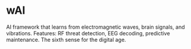 # wAI
AI framework that learns from electromagnetic waves, brain signals, and vibrations. Features: RF threat detection, EEG decoding, predictive maintenance. The sixth sense for the digital age.
